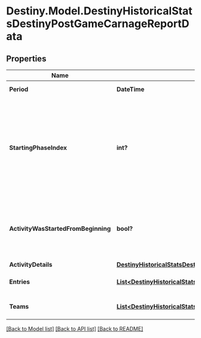 # Destiny.Model.DestinyHistoricalStatsDestinyPostGameCarnageReportData

## Properties

Name | Type | Description | Notes
------------ | ------------- | ------------- | -------------
**Period** | **DateTime** | Date and time for the activity. | [optional] 
**StartingPhaseIndex** | **int?** | If this activity has \&quot;phases\&quot;, this is the phase at which the activity was started. This value is only valid for activities before the Beyond Light expansion shipped. Subsequent activities will not have a valid value here. | [optional] 
**ActivityWasStartedFromBeginning** | **bool?** | True if the activity was started from the beginning, if that information is available and the activity was played post Witch Queen release. | [optional] 
**ActivityDetails** | [**DestinyHistoricalStatsDestinyHistoricalStatsActivity**](DestinyHistoricalStatsDestinyHistoricalStatsActivity.md) |  | [optional] 
**Entries** | [**List&lt;DestinyHistoricalStatsDestinyPostGameCarnageReportEntry&gt;**](DestinyHistoricalStatsDestinyPostGameCarnageReportEntry.md) | Collection of players and their data for this activity. | [optional] 
**Teams** | [**List&lt;DestinyHistoricalStatsDestinyPostGameCarnageReportTeamEntry&gt;**](DestinyHistoricalStatsDestinyPostGameCarnageReportTeamEntry.md) | Collection of stats for the player in this activity. | [optional] 

[[Back to Model list]](../README.md#documentation-for-models) [[Back to API list]](../README.md#documentation-for-api-endpoints) [[Back to README]](../README.md)

